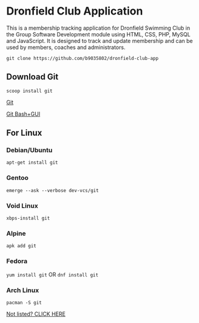 # Dronfield Club Application

This is a membership tracking application for Dronfield Swimming Club in the Group Software Development module using HTML, CSS, PHP, MySQL and JavaScript. It is designed to track and update membership and can be used by members, coaches and administrators.

`git clone https://github.com/b9035802/dronfield-club-app`


## Download Git
`scoop install git`

 [Git](https://git-scm.com/download/win)
 
 [Git Bash+GUI](https://gitforwindows.org)
 
## For Linux
### Debian/Ubuntu
`apt-get install git`

### Gentoo
`emerge --ask --verbose dev-vcs/git`

### Void Linux
`xbps-install git`

### Alpine
`apk add git`

### Fedora
`yum install git`
OR
`dnf install git` 

### Arch Linux
`pacman -S git`

[Not listed? CLICK HERE](https://git-scm.com/download/linux)
